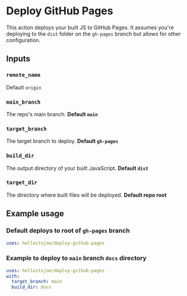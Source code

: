 # Deploy GitHub Pages

This action deploys your built JS to GitHub Pages. It assumes you're deploying
to the `dist` folder on the `gh-pages` branch but allows for other
configuration.

## Inputs

### `remote_name`

Default `origin`

### `main_branch`

The repo's main branch. **Default `main`**

### `target_branch`

The target branch to deploy. **Default `gh-pages`**

### `build_dir`

The output directory of your built JavaScript. **Default `dist`**

### `target_dir`

The directory where built files will be deployed. **Default repo root**

<!-- ### `github_token`

**REQUIRED** Your GitHub token, available in workflow as
`${{ secrets.GITHUB_TOKEN }}` -->

## Example usage

### Default deploys to root of `gh-pages` branch

```yml
uses: helloitsjoe/deploy-github-pages
```

### Example to deploy to `main` branch `docs` directory

```yml
uses: helloitsjoe/deploy-github-pages
with:
  target_branch: main
  build_dir: docs
```
